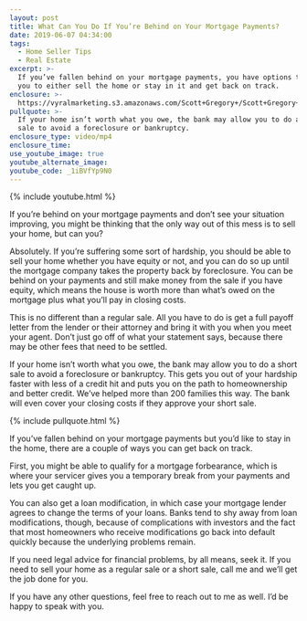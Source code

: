 ```yaml
---
layout: post
title: What Can You Do If You’re Behind on Your Mortgage Payments?
date: 2019-06-07 04:34:00
tags:
  - Home Seller Tips
  - Real Estate
excerpt: >-
  If you’ve fallen behind on your mortgage payments, you have options that allow
  you to either sell the home or stay in it and get back on track.
enclosure: >-
  https://vyralmarketing.s3.amazonaws.com/Scott+Gregory+/Scott+Gregory+Real+Estate+_+What+Can+You+Do+if+Youre+Behind+on+Your+Mortgage+Payments_.mp4
pullquote: >-
  If your home isn’t worth what you owe, the bank may allow you to do a short
  sale to avoid a foreclosure or bankruptcy.
enclosure_type: video/mp4
enclosure_time:
use_youtube_image: true
youtube_alternate_image:
youtube_code: _1iBVfYp9N0
---
```


{% include youtube.html %}

If you’re behind on your mortgage payments and don’t see your situation improving, you might be thinking that the only way out of this mess is to sell your home, but can you?

Absolutely. If you’re suffering some sort of hardship, you should be able to sell your home whether you have equity or not, and you can do so up until the mortgage company takes the property back by foreclosure. You can be behind on your payments and still make money from the sale if you have equity, which means the house is worth more than what’s owed on the mortgage plus what you’ll pay in closing costs.&nbsp;

This is no different than a regular sale. All you have to do is get a full payoff letter from the lender or their attorney and bring it with you when you meet your agent. Don’t just go off of what your statement says, because there may be other fees that need to be settled.&nbsp;

If your home isn’t worth what you owe, the bank may allow you to do a short sale to avoid a foreclosure or bankruptcy. This gets you out of your hardship faster with less of a credit hit and puts you on the path to homeownership and better credit. We’ve helped more than 200 families this way. The bank will even cover your closing costs if they approve your short sale.&nbsp;

{% include pullquote.html %}

If you’ve fallen behind on your mortgage payments but you’d like to stay in the home, there are a couple of ways you can get back on track.&nbsp;

First, you might be able to qualify for a mortgage forbearance, which is where your servicer gives you a temporary break from your payments and lets you get caught up.&nbsp;

You can also get a loan modification, in which case your mortgage lender agrees to change the terms of your loans. Banks tend to shy away from loan modifications, though, because of complications with investors and the fact that most homeowners who receive modifications go back into default quickly because the underlying problems remain.&nbsp;

If you need legal advice for financial problems, by all means, seek it. If you need to sell your home as a regular sale or a short sale, call me and we’ll get the job done for you.&nbsp;

If you have any other questions, feel free to reach out to me as well. I’d be happy to speak with you.&nbsp;<br>&nbsp;